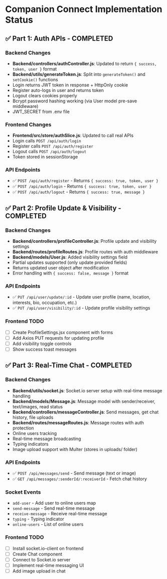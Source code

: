 # Companion Connect Implementation Status

## ✅ Part 1: Auth APIs - COMPLETED

### Backend Changes
- **Backend/controllers/authController.js**: Updated to return `{ success, token, user }` format
- **Backend/utils/generateToken.js**: Split into `generateToken()` and `setCookie()` functions
- Login returns JWT token in response + HttpOnly cookie
- Register auto-logs in user and returns token
- Logout clears cookies properly
- Bcrypt password hashing working (via User model pre-save middleware)
- JWT_SECRET from .env file

### Frontend Changes
- **Frontend/src/store/authSlice.js**: Updated to call real APIs
- Login calls `POST /api/auth/login`
- Register calls `POST /api/auth/register`
- Logout calls `POST /api/auth/logout`
- Token stored in sessionStorage

### API Endpoints
- ✅ `POST /api/auth/register` - Returns `{ success: true, token, user }`
- ✅ `POST /api/auth/login` - Returns `{ success: true, token, user }`
- ✅ `POST /api/auth/logout` - Returns `{ success: true, message }`

## ✅ Part 2: Profile Update & Visibility - COMPLETED

### Backend Changes
- **Backend/controllers/profileController.js**: Profile update and visibility settings
- **Backend/routes/profileRoutes.js**: Profile routes with auth middleware
- **Backend/models/User.js**: Added visibility settings field
- Partial updates supported (only update provided fields)
- Returns updated user object after modification
- Error handling with `{ success: false, message }` format

### API Endpoints
- ✅ `PUT /api/user/update/:id` - Update user profile (name, location, interests, bio, occupation, etc.)
- ✅ `PUT /api/user/visibility/:id` - Update profile visibility settings

### Frontend TODO
- [ ] Create ProfileSettings.jsx component with forms
- [ ] Add Axios PUT requests for updating profile
- [ ] Add visibility toggle controls
- [ ] Show success toast messages

## ✅ Part 3: Real-Time Chat - COMPLETED

### Backend Changes
- **Backend/utils/socket.js**: Socket.io server setup with real-time message handling
- **Backend/models/Message.js**: Message model with sender/receiver, text/images, read status
- **Backend/controllers/messageController.js**: Send messages, get chat history, file uploads
- **Backend/routes/messageRoutes.js**: Message routes with auth protection
- Online users tracking
- Real-time message broadcasting
- Typing indicators
- Image upload support with Multer (stores in uploads/ folder)

### API Endpoints
- ✅ `POST /api/messages/send` - Send message (text or image)
- ✅ `GET /api/messages/:senderId/:receiverId` - Fetch chat history

### Socket Events
- `add-user` - Add user to online users map
- `send-message` - Send real-time message
- `receive-message` - Receive real-time message
- `typing` - Typing indicator
- `online-users` - List of online users

### Frontend TODO
- [ ] Install socket.io-client on frontend
- [ ] Create Chat component
- [ ] Connect to Socket.io server
- [ ] Implement real-time messaging UI
- [ ] Add image upload in chat

